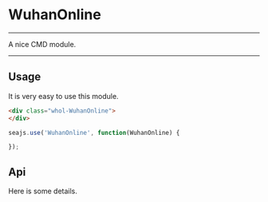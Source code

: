 # WuhanOnline

---

A nice CMD module.

---

## Usage

It is very easy to use this module.

````html
<div class="whol-WuhanOnline">
</div>
````

```javascript
seajs.use('WuhanOnline', function(WuhanOnline) {

});
```

## Api

Here is some details.
